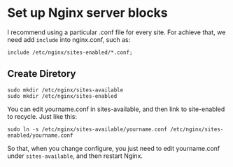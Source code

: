# Set up Nginx server blocks
I recommend using a particular .conf file for every site.
For achieve that, we need add `include` into nginx.conf, such as:
```
include /etc/nginx/sites-enabled/*.conf;
```

## Create Diretory
```
sudo mkdir /etc/nginx/sites-available
sudo mkdir /etc/nginx/sites-enabled
```
You can edit yourname.conf in sites-available, and then link to site-enabled to recycle.
Just like this:
```
sudo ln -s /etc/nginx/sites-available/yourname.conf /etc/nginx/sites-enabled/yourname.conf
```

So that, when you change configure, you just need to edit yourname.conf under `sites-available`, and then restart Nginx.
